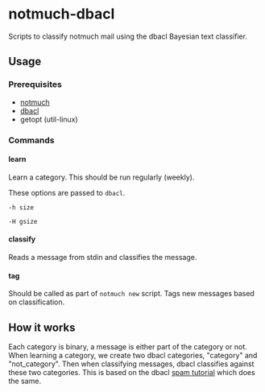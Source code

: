 # notmuch-dbacl

Scripts to classify notmuch mail using the dbacl Bayesian text classifier.

## Usage

### Prerequisites

- [notmuch](https://notmuchmail.org/)
- [dbacl](http://dbacl.sourceforge.net/)
- getopt (util-linux)

### Commands

#### learn

Learn a category. This should be run regularly (weekly).

These options are passed to `dbacl`.

`-h size`

`-H gsize`


#### classify

Reads a message from stdin and classifies the message.


#### tag

Should be called as part of `notmuch new` script. Tags new messages based on
classification.


## How it works

Each category is binary, a message is either part of the category or not. When
learning a category, we create two dbacl categories, "category" and
"not_category". Then when classifying messages, dbacl classifies against these
two categories. This is based on the dbacl [spam
tutorial](http://dbacl.sourceforge.net/spamtut-1.html) which does the same.
